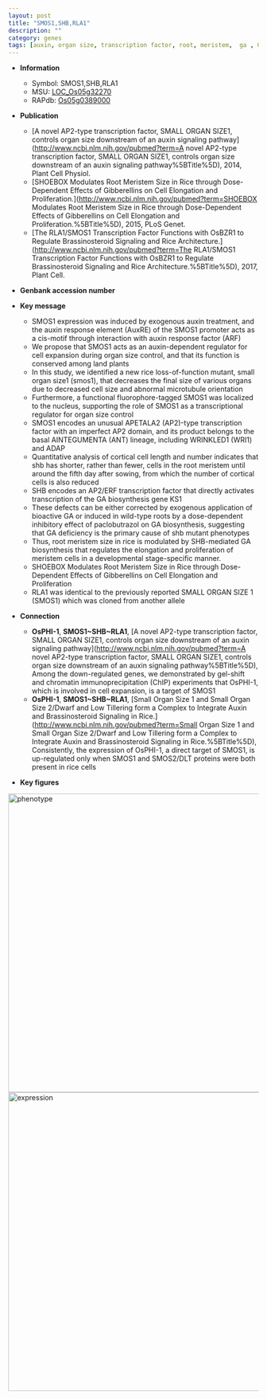 ```yaml
---
layout: post
title: "SMOS1,SHB,RLA1"
description: ""
category: genes
tags: [auxin, organ size, transcription factor, root, meristem,  ga , GA, GA deficiency, GA biosynthesis, root meristem, root meristem size, Gibberellin]
---
```


* **Information**  
    + Symbol: SMOS1,SHB,RLA1  
    + MSU: [LOC_Os05g32270](http://rice.plantbiology.msu.edu/cgi-bin/ORF_infopage.cgi?orf=LOC_Os05g32270)  
    + RAPdb: [Os05g0389000](http://rapdb.dna.affrc.go.jp/viewer/gbrowse_details/irgsp1?name=Os05g0389000)  

* **Publication**  
    + [A novel AP2-type transcription factor, SMALL ORGAN SIZE1, controls organ size downstream of an auxin signaling pathway](http://www.ncbi.nlm.nih.gov/pubmed?term=A novel AP2-type transcription factor, SMALL ORGAN SIZE1, controls organ size downstream of an auxin signaling pathway%5BTitle%5D), 2014, Plant Cell Physiol.
    + [SHOEBOX Modulates Root Meristem Size in Rice through Dose-Dependent Effects of Gibberellins on Cell Elongation and Proliferation.](http://www.ncbi.nlm.nih.gov/pubmed?term=SHOEBOX Modulates Root Meristem Size in Rice through Dose-Dependent Effects of Gibberellins on Cell Elongation and Proliferation.%5BTitle%5D), 2015, PLoS Genet.
    + [The RLA1/SMOS1 Transcription Factor Functions with OsBZR1 to Regulate Brassinosteroid Signaling and Rice Architecture.](http://www.ncbi.nlm.nih.gov/pubmed?term=The RLA1/SMOS1 Transcription Factor Functions with OsBZR1 to Regulate Brassinosteroid Signaling and Rice Architecture.%5BTitle%5D), 2017, Plant Cell.

* **Genbank accession number**  

* **Key message**  
    + SMOS1 expression was induced by exogenous auxin treatment, and the auxin response element (AuxRE) of the SMOS1 promoter acts as a cis-motif through interaction with auxin response factor (ARF)
    + We propose that SMOS1 acts as an auxin-dependent regulator for cell expansion during organ size control, and that its function is conserved among land plants
    + In this study, we identified a new rice loss-of-function mutant, small organ size1 (smos1), that decreases the final size of various organs due to decreased cell size and abnormal microtubule orientation
    + Furthermore, a functional fluorophore-tagged SMOS1 was localized to the nucleus, supporting the role of SMOS1 as a transcriptional regulator for organ size control
    + SMOS1 encodes an unusual APETALA2 (AP2)-type transcription factor with an imperfect AP2 domain, and its product belongs to the basal AINTEGUMENTA (ANT) lineage, including WRINKLED1 (WRI1) and ADAP
    + Quantitative analysis of cortical cell length and number indicates that shb has shorter, rather than fewer, cells in the root meristem until around the fifth day after sowing, from which the number of cortical cells is also reduced
    + SHB encodes an AP2/ERF transcription factor that directly activates transcription of the GA biosynthesis gene KS1
    + These defects can be either corrected by exogenous application of bioactive GA or induced in wild-type roots by a dose-dependent inhibitory effect of paclobutrazol on GA biosynthesis, suggesting that GA deficiency is the primary cause of shb mutant phenotypes
    + Thus, root meristem size in rice is modulated by SHB-mediated GA biosynthesis that regulates the elongation and proliferation of meristem cells in a developmental stage-specific manner.
    + SHOEBOX Modulates Root Meristem Size in Rice through Dose-Dependent Effects of Gibberellins on Cell Elongation and Proliferation
    + RLA1 was identical to the previously reported SMALL ORGAN SIZE 1 (SMOS1) which was cloned from another allele

* **Connection**  
    + __OsPHI-1__, __SMOS1~SHB~RLA1__, [A novel AP2-type transcription factor, SMALL ORGAN SIZE1, controls organ size downstream of an auxin signaling pathway](http://www.ncbi.nlm.nih.gov/pubmed?term=A novel AP2-type transcription factor, SMALL ORGAN SIZE1, controls organ size downstream of an auxin signaling pathway%5BTitle%5D), Among the down-regulated genes, we demonstrated by gel-shift and chromatin immunoprecipitation (ChIP) experiments that OsPHI-1, which is involved in cell expansion, is a target of SMOS1
    + __OsPHI-1__, __SMOS1~SHB~RLA1__, [Small Organ Size 1 and Small Organ Size 2/Dwarf and Low Tillering form a Complex to Integrate Auxin and Brassinosteroid Signaling in Rice.](http://www.ncbi.nlm.nih.gov/pubmed?term=Small Organ Size 1 and Small Organ Size 2/Dwarf and Low Tillering form a Complex to Integrate Auxin and Brassinosteroid Signaling in Rice.%5BTitle%5D), Consistently, the expression of OsPHI-1, a direct target of SMOS1, is up-regulated only when SMOS1 and SMOS2/DLT proteins were both present in rice cells

* **Key figures**  
<img src="https://funricegenes.github.io/images/SMOS1.pheno.png" alt="phenotype"  style="width: 600px;"/>

<img src="https://funricegenes.github.io/images/SMOS1.exp.png" alt="expression"  style="width: 600px;"/>


